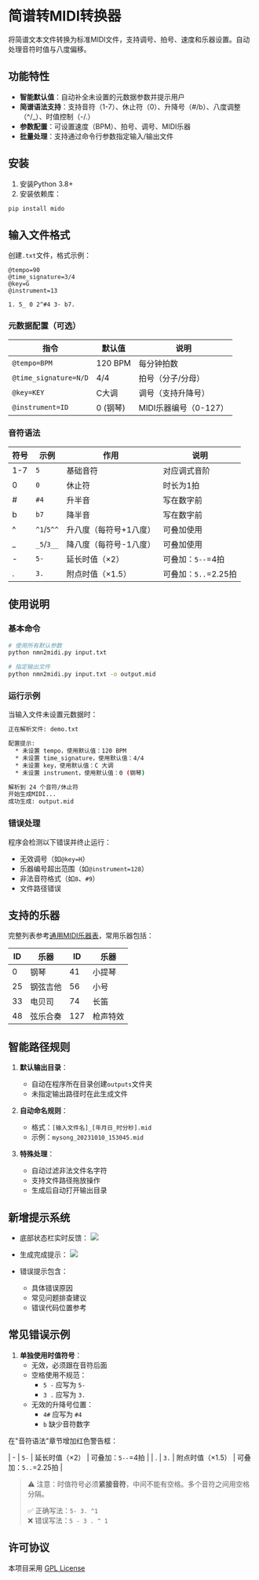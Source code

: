 # 简谱转MIDI转换器

将简谱文本文件转换为标准MIDI文件，支持调号、拍号、速度和乐器设置。自动处理音符时值与八度偏移。

## 功能特性

- **智能默认值**：自动补全未设置的元数据参数并提示用户
- **简谱语法支持**：支持音符（1-7）、休止符（0）、升降号（#/b）、八度调整（^/_）、时值控制（-/.）
- **参数配置**：可设置速度（BPM）、拍号、调号、MIDI乐器
- **批量处理**：支持通过命令行参数指定输入/输出文件

## 安装

1. 安装Python 3.8+
2. 安装依赖库：
```bash
pip install mido
```

## 输入文件格式

创建`.txt`文件，格式示例：
```text
@tempo=90
@time_signature=3/4
@key=G
@instrument=13

1. 5_ 0 2^#4 3- b7. 
```

### 元数据配置（可选）
| 指令                | 默认值     | 说明                  |
|---------------------|-----------|----------------------|
| `@tempo=BPM`        | 120 BPM   | 每分钟拍数           |
| `@time_signature=N/D` | 4/4      | 拍号（分子/分母）     |
| `@key=KEY`          | C大调     | 调号（支持升降号）    |
| `@instrument=ID`    | 0 (钢琴)  | MIDI乐器编号（0-127）|

### 音符语法
| 符号 | 示例      | 作用                      | 说明                  |
|------|-----------|--------------------------|----------------------|
| 1-7  | `5`       | 基础音符                 | 对应调式音阶         |
| 0    | `0`       | 休止符                   | 时长为1拍            |
| #    | `#4`      | 升半音                   | 写在数字前           |
| b    | `b7`      | 降半音                   | 写在数字前           |
| ^    | `^1`/`5^^`| 升八度（每符号+1八度）   | 可叠加使用           |
| _    | `_5`/`3__`| 降八度（每符号-1八度）   | 可叠加使用           |
| -    | `5-`      | 延长时值（×2）           | 可叠加：`5--`=4拍    |
| .    | `3.`      | 附点时值（×1.5）         | 可叠加：`5..`=2.25拍 |

## 使用说明

### 基本命令
```bash
# 使用所有默认参数
python nmn2midi.py input.txt

# 指定输出文件
python nmn2midi.py input.txt -o output.mid
```

### 运行示例
当输入文件未设置元数据时：
```bash
正在解析文件: demo.txt

配置提示:
  * 未设置 tempo，使用默认值：120 BPM
  * 未设置 time_signature，使用默认值：4/4
  * 未设置 key，使用默认值：C 大调
  * 未设置 instrument，使用默认值：0 (钢琴)

解析到 24 个音符/休止符
开始生成MIDI...
成功生成: output.mid
```

### 错误处理
程序会检测以下错误并终止运行：
- 无效调号（如`@key=H`）
- 乐器编号超出范围（如`@instrument=128`）
- 非法音符格式（如`8`、`#9`）
- 文件路径错误

## 支持的乐器
完整列表参考[通用MIDI乐器表](https://www.midi.org/specifications-old/item/gm-level-1-sound-set )，常用乐器包括：

| ID  | 乐器       | ID  | 乐器       |
|-----|-----------|-----|-----------|
| 0   | 钢琴       | 41  | 小提琴     |
| 25  | 钢弦吉他   | 56  | 小号       |
| 33  | 电贝司     | 74  | 长笛       |
| 48  | 弦乐合奏   | 127 | 枪声特效   |

## 智能路径规则

1. **默认输出目录**：
   - 自动在程序所在目录创建`outputs`文件夹
   - 未指定输出路径时在此生成文件

2. **自动命名规则**：
   - 格式：`[输入文件名]_[年月日_时分秒].mid`
   - 示例：`mysong_20231010_153045.mid`

3. **特殊处理**：
   - 自动过滤非法文件名字符
   - 支持文件路径拖放操作
   - 生成后自动打开输出目录

## 新增提示系统

- 底部状态栏实时反馈：
  ![](https://via.placeholder.com/800x30.png?text=状态栏示例)
  
- 生成完成提示：
  ![](https://via.placeholder.com/400x200.png?text=生成成功弹窗)

- 错误提示包含：
  - 具体错误原因
  - 常见问题排查建议
  - 错误代码位置参考

## 常见错误示例

1. **单独使用时值符号**：
   - 无效，必须跟在音符后面
   - 空格使用不规范：
     - `5 -` 应写为 `5-`
     - `3 .` 应写为 `3.`
   - 无效的升降号位置：
     - `4#` 应写为 `#4`
     - `b` 缺少音符数字

在"音符语法"章节增加红色警告框：

| -    | `5-`      | 延长时值（×2）           | 可叠加：`5--`=4拍    |
| .    | `3.`      | 附点时值（×1.5）         | 可叠加：`5..`=2.25拍 |

> ⚠ 注意：时值符号必须**紧接音符**，中间不能有空格。多个音符之间用空格分隔。
>
> ✅ 正确写法：`5- 3. ^1`  
> ❌ 错误写法：`5 - 3 . ^ 1`

## 许可协议
本项目采用 [GPL License](LICENSE)